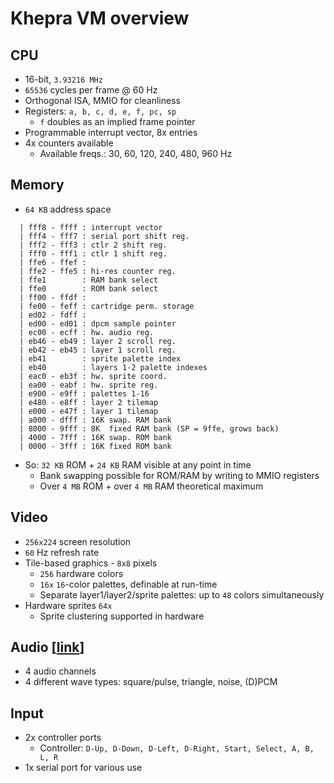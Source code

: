 Khepra VM overview
==================

CPU
---

- 16-bit, `3.93216 MHz`
- `65536` cycles per frame @ 60 Hz
- Orthogonal ISA, MMIO for cleanliness
- Registers: `a, b, c, d, e, f, pc, sp`
  - `f` doubles as an implied frame pointer
- Programmable interrupt vector, 8x entries
- 4x counters available
  - Available freqs.: 30, 60, 120, 240, 480, 960 Hz

Memory
------

- `64 KB` address space
```
  | fff8 - ffff : interrupt vector
  | fff4 - fff7 : serial port shift reg.
  | fff2 - fff3 : ctlr 2 shift reg.
  | fff0 - fff1 : ctlr 1 shift reg.
  | ffe6 - ffef :
  | ffe2 - ffe5 : hi-res counter reg.
  | ffe1        : RAM bank select
  | ffe0        : ROM bank select
  | ff00 - ffdf :
  | fe00 - feff : cartridge perm. storage
  | ed02 - fdff :
  | ed00 - ed01 : dpcm sample pointer
  | ec00 - ecff : hw. audio reg.
  | eb46 - eb49 : layer 2 scroll reg.
  | eb42 - eb45 : layer 1 scroll reg.
  | eb41        : sprite palette index
  | eb40        : layers 1-2 palette indexes
  | eac0 - eb3f : hw. sprite coord.
  | ea00 - eabf : hw. sprite reg.
  | e900 - e9ff : palettes 1-16
  | e480 - e8ff : layer 2 tilemap
  | e000 - e47f : layer 1 tilemap
  | a000 - dfff : 16K swap. RAM bank 
  | 8000 - 9fff : 8K  fixed RAM bank (SP = 9ffe, grows back)
  | 4000 - 7fff : 16K swap. ROM bank
  | 0000 - 3fff : 16K fixed ROM bank
```
- So: `32 KB` ROM + `24 KB` RAM visible at any point in time
  - Bank swapping possible for ROM/RAM by writing to MMIO registers
  - Over `4 MB` ROM + over `4 MB` RAM theoretical maximum

Video
-----

- `256x224` screen resolution
- `60` Hz refresh rate
- Tile-based graphics - `8x8` pixels
  - `256` hardware colors
  - `16x` `16`-color palettes, definable at run-time
  - Separate layer1/layer2/sprite palettes: up to `48` colors simultaneously
- Hardware sprites `64x`
  - Sprite clustering supported in hardware

Audio [[link](Audio.md)]
-----

- 4 audio channels
- 4 different wave types: square/pulse, triangle, noise, (D)PCM

Input
-----

- 2x controller ports
  - Controller: `D-Up, D-Down, D-Left, D-Right, Start, Select, A, B, L, R`
- 1x serial port for various use

